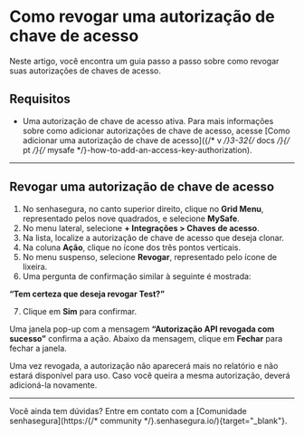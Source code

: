 # Como revogar uma autorização de chave de acesso

Neste artigo, você encontra um guia passo a passo sobre como revogar suas autorizações de chaves de acesso.


## Requisitos

* Uma autorização de chave de acesso ativa. Para mais informações sobre como adicionar autorizações de chave de acesso, acesse [Como adicionar uma autorização de chave de acesso]({/* v */}3-32{/* docs */}{/* pt */}{/* mysafe */}-how-to-add-an-access-key-authorization).

***
## Revogar uma autorização de chave de acesso

1. No senhasegura, no canto superior direito, clique no **Grid Menu**, representado pelos nove quadrados, e selecione **MySafe**.
2. No menu lateral, selecione **+ Integrações > Chaves de acesso**. 
3. Na lista, localize a autorização de chave de acesso que deseja clonar. 
4. Na coluna **Ação**, clique no ícone dos três pontos verticais.
5. No menu suspenso, selecione **Revogar**, representado pelo ícone de lixeira.
6. Uma pergunta de confirmação similar à seguinte é mostrada:

**“Tem certeza que deseja revogar Test?”**

7. Clique em **Sim** para confirmar.

Uma janela pop-up com a mensagem **“Autorização API revogada com sucesso”** confirma a ação. Abaixo da mensagem, clique em **Fechar** para fechar a janela.

Uma vez revogada, a autorização não aparecerá mais no relatório e não estará disponível para uso. Caso você queira a mesma autorização, deverá adicioná-la novamente.
***

Você ainda tem dúvidas? Entre em contato com a [Comunidade senhasegura](https:/{/* community */}.senhasegura.io/){target="_blank"}.